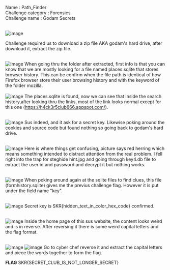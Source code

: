 Name               : Path_Finder <br>
Challenge category : Forensics <br>
Challenge name     : Godam Secrets <br><br>

![image](https://github.com/user-attachments/assets/29e2c596-aa6a-4b89-9091-50f7ff8d8d16)

Challenge required us to download a zip file AKA godam's hard drive, after download it, extract the zip file.
<br>
<br>

![image](https://github.com/user-attachments/assets/fa1899a5-9829-4ca4-ac3c-9d62e25ea9fb)
When going thru the folder after extracted, first info is that you can know that we are mostly looking for a file named places.sqlite that stores browser history.
This can be confirm when the file path is identical of how Firefox browser store their user browsing history and with the keyword of the folder mozilla.
<br>
<br>
![image](https://github.com/user-attachments/assets/7256c453-12ee-4d34-973a-2026c391f949)
The places.sqlite is found, now we can see that inside the search history,after looking thru the links, most of the link looks normal except for this one (https://h4ck3r5club666.appspot.com/). 
<br>
<br>

![image](https://github.com/user-attachments/assets/979be962-e24a-4763-91d9-2442bb37d44d)
Sus indeed, and it ask for a secret key. Likewise poking around the cookies and source code but found nothing so going back to godam's hard drive.
<br>
<br>

![image](https://github.com/user-attachments/assets/79b68244-7f20-4b29-bb8c-6041483deefe)
Here is where things get confusing, picture says red herring which means something intended to distract attention from the real problem.
I fell right into the trap for steghide hint.jpg and going through key4.db file to extract the user id and password and decrypt it but nothing works.
<br>
<br>

![image](https://github.com/user-attachments/assets/a17866df-9335-42e2-8840-ba6f48b564e9)
When poking around again at the sqlite files to find clues, this file (formhistory.sqlite) gives me the previus challenge flag. However it is put under the field name "key".
<br>
<br>

![image](https://github.com/user-attachments/assets/94f74e5f-edaa-40e9-b4c1-1113656ac6b7)
Secret key is SKR{hidden_text_in_color_hex_code} confirmed.
<br>
<br>

![image](https://github.com/user-attachments/assets/a192c679-ad36-46c2-b729-23250d27161b)
Inside the home page of this sus website, the content looks weird and is in reverse. After reversing it there is some weird capital letters and the flag format.
<br>
<br>

![image](https://github.com/user-attachments/assets/068fd731-43f7-4d69-a3e5-62bdabb0487f)
![image](https://github.com/user-attachments/assets/7fd95df5-ad24-48e6-8041-71b1267eda00)
Go to cyber chef reverse it and extract the capital letters and piece the words together to form the flag.

**FLAG**
SKR{SECRET_CLUB_IS_NOT_LONGER_SECRET}



